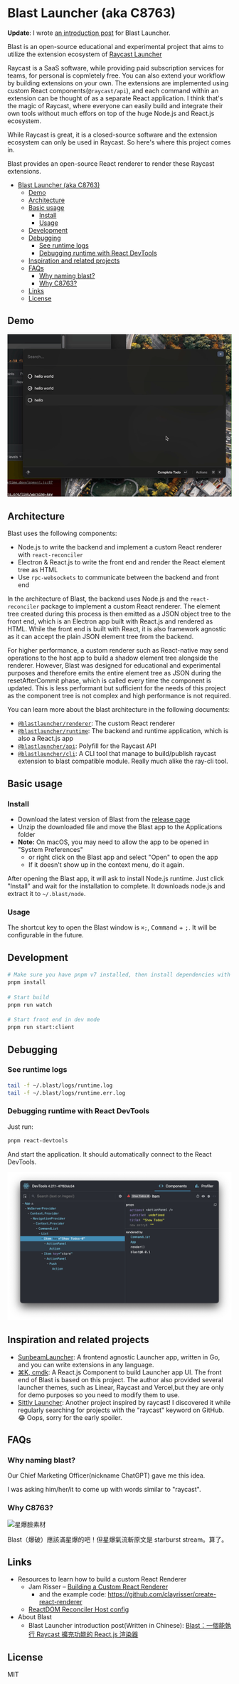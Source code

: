 # Blast Launcher (aka C8763)

**Update**: I wrote [an introduction post](https://yukai.dev/blog/2023/08/22/launching-blast-from-poc-to-01) for Blast Launcher.

Blast is an open-source educational and experimental project that aims to
utilize the extension ecosystem of [Raycast Launcher](https://raycast.com)

Raycast is a SaaS software, while providing paid subscription services for teams,
for personal is copmletely free. You can also extend your workflow by building
extensions on your own. The extensions are implemented using custom React
components(`@raycast/api`), and each command within an extension can be thought
of as a separate React application. I think that's the magic of Raycast, where
everyone can easily build and integrate their own tools without much effors on
top of the huge Node.js and React.js ecosystem.

While Raycast is great, it is a closed-source software and the extension ecosystem
can only be used in Raycast. So here's where this project comes in.

Blast provides an open-source React renderer to render these Raycast extensions.

<!--toc:start-->
- [Blast Launcher (aka C8763)](#blast-launcher-aka-c8763)
  - [Demo](#demo)
  - [Architecture](#architecture)
  - [Basic usage](#basic-usage)
    - [Install](#install)
    - [Usage](#usage)
  - [Development](#development)
  - [Debugging](#debugging)
    - [See runtime logs](#see-runtime-logs)
    - [Debugging runtime with React DevTools](#debugging-runtime-with-react-devtools)
  - [Inspiration and related projects](#inspiration-and-related-projects)
  - [FAQs](#faqs)
    - [Why naming blast?](#why-naming-blast)
    - [Why C8763?](#why-c8763)
  - [Links](#links)
  - [License](#license)
<!--toc:end-->

## Demo

![demo_todo](./docs/media/demo_todo.gif)

## Architecture

Blast uses the following components:

- Node.js to write the backend and implement a custom React renderer with `react-reconciler`
- Electron & React.js to write the front end and render the React element tree as HTML
- Use `rpc-websockets` to communicate between the backend and front end

In the architecture of Blast, the backend uses Node.js and the `react-reconciler` package to implement a custom React renderer. The element tree created during this process is then emitted as a JSON object tree to the front end, which is an Electron app built with React.js and rendered as HTML. While the front end is built with React, it is also framework agnostic as it can accept the plain JSON element tree from the backend.

For higher performance, a custom renderer such as React-native may send operations to the host app to build a shadow element tree alongside the renderer. However, Blast was designed for educational and experimental purposes and therefore emits the entire element tree as JSON during the resetAfterCommit phase, which is called every time the component is updated. This is less performant but sufficient for the needs of this project as the component tree is not complex and high performance is not required.

You can learn more about the blast architecture in the following documents:

- [`@blastlauncher/renderer`](./packages/blast-renderer/README.md): The custom React renderer
- [`@blastlauncher/runtime`](./packages/blast-runtime/README.md): The backend and runtime application, which is also a React.js app
- [`@blastlauncher/api`](./packages/blast-api/README.md): Polyfill for the Raycast API
- [`@blastlauncher/cli`](/packages/blast-cli/README.md): A CLI tool that manage to build/publish raycast extension to blast compatible module. Really much alike the ray-cli tool.


## Basic usage

### Install

- Download the latest version of Blast from the [release page](https://github.com/Blastlauncher/blast/releases)
- Unzip the downloaded file and move the Blast app to the Applications folder
- **Note:** On macOS, you may need to allow the app to be opened in "System Preferences"
  - or right click on the Blast app and select "Open" to open the app
  - If it doesn't show up in the context menu, do it again.

After opening the Blast app, it will ask to install Node.js runtime. Just click "Install" and wait for the installation to complete. It downloads node.js and extract it to `~/.blast/node`.

### Usage

The shortcut key to open the Blast window is `⌘;`, <kbd>Command</kbd> + <kbd>;</kbd>. It will be configurable in the future.

## Development

```bash
# Make sure you have pnpm v7 installed, then install dependencies with pnpm
pnpm install

# Start build
pnpm run watch

# Start front end in dev mode
pnpm run start:client
```

## Debugging

### See runtime logs

```bash
tail -f ~/.blast/logs/runtime.log
tail -f ~/.blast/logs/runtime.err.log
```

### Debugging runtime with React DevTools

Just run:

```bash
pnpm react-devtools
```

And start the application. It should automatically connect to the React DevTools.

![react-devtools](./docs/media/react_dev_tools.png)

## Inspiration and related projects

- [SunbeamLauncher](https://github.com/SunbeamLauncher/sunbeam): A frontend agnostic Launcher app, written in Go, and you can write extensions in any language.
- [⌘K, cmdk](https://github.com/pacocoursey/cmdk): A React.js Component to build Launcher app UI. The front end of Blast is based on this project. The author also provided several launcher themes, such as Linear, Raycast and Vercel,but they are only for demo purposes so you need to modify them to use.
- [Sittly Launcher](https://github.com/JulianKominovic/sittly-launcher): Another project inspired by raycast! I discovered it while regularly searching for projects with the "raycast" keyword on GitHub. 😂 Oops, sorry for the early spoiler.

## FAQs

### Why naming blast?

Our Chief Marketing Officer(nickname ChatGPT) gave me this idea.

I was asking him/her/it to come up with words similar to "raycast".

### Why C8763?

![星爆臉素材](http://i.imgur.com/7SXzUno.png)

Blast（爆破）應該滿星爆的吧！但星爆氣流斬原文是 starburst stream。算了。

## Links

- Resources to learn how to build a custom React Renderer
  - Jam Risser – [Building a Custom React Renderer](https://www.youtube.com/watch?v=SXx-CymMjDM)
    - and the example code: <https://github.com/clayrisser/create-react-renderer>
  - [ReactDOM Reconciler Host config](https://github.com/facebook/react/blob/main/packages/react-dom-bindings/src/client/ReactDOMHostConfig.js)
- About Blast
  - Blast Launcher introduction post(Written in Chinese): [Blast：一個能執行 Raycast 擴充功能的 React.js 渲染器](https://yukai.dev/blog/2023/01/02/blast-the-raycast-extension-react-renderer)

## License

MIT

